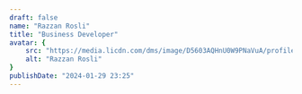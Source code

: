 ```yaml
---
draft: false
name: "Razzan Rosli"
title: "Business Developer"
avatar: {
    src: "https://media.licdn.com/dms/image/D5603AQHnU0W9PNaVuA/profile-displayphoto-shrink_200_200/0/1694514887819?e=1712188800&v=beta&t=hddSsTSYnfDhkWMYO_c0FbULN5oRnCXp1fuv1caaBn0&fit=crop&w=280",
    alt: "Razzan Rosli"
}
publishDate: "2024-01-29 23:25"
---
```

